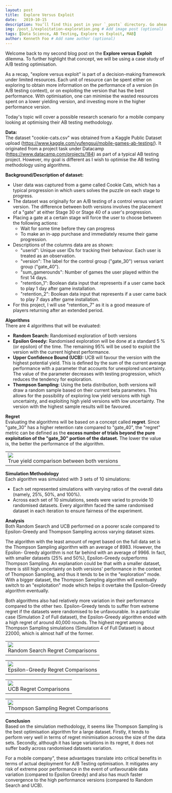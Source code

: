 ```yaml
---
layout: post
title:  Explore Versus Exploit
date:   2019-10-15 
description: You’ll find this post in your `_posts` directory. Go ahead and edit it and re-build the site to see your changes. # Add post description (optional)
img: /post_1/exploitation-exploration.png # Add image post (optional)
tags: [Data Science, AB Testing, Explore vs Exploit, MAB]
author: Kenneth Foo # Add name author (optional)
---
```

Welcome back to my second blog post on the __Explore versus Exploit__ dilemma. To further highlight that concept, we will be using a case study of A/B testing optimisation.

As a recap, "explore versus exploit" is part of a decision-making framework under limited resources. Each unit of resource can be spent either on exploring to obtain more information on the performance of a version (in A/B testing context), or on exploiting the version that has the best performance. With optimisation, one can minimise the wasted resources spent on a lower yielding version, and investing more in the higher performance version.

Today's topic will cover a possible research scenario for a mobile company looking at optimising their AB testing methodology. 

__Data:__  
The dataset "cookie-cats.csv" was obtained from a Kaggle Public Dataset upload (https://www.kaggle.com/yufengsui/mobile-games-ab-testing/). It originated from a project task under Datacamp (https://www.datacamp.com/projects/184) as part of a typical AB testing project. However, my goal is different as I wish to optimise the AB testing methodology using algorithms.

__Background/Description of dataset:__
- User data was captured from a game called Cookie Cats, which has a typical progression in which users solves the puzzle on each stage to progress. 
- The dataset was originally for an A/B testing of a control versus variant version. The difference between both versions involves the placement of a "gate" at either Stage 30 or Stage 40 of a user's progression. 
- Placing a gate at a certain stage will force the user to choose between the following actions:
    - Wait for some time before they can progress
    - To make an in-app purchase and immediately resume their game progression.
- Descriptions of the columns data are as shown:
    - "userid": Unique user IDs for tracking their behaviour. Each user is treated as an observation.
    - "version": The label for the control group ("gate_30") versus variant group ("gate_40"). 
    - "sum_gamerounds": Number of games the user played within the first 14 days.
    - "retention_1": Boolean data input that represents if a user came back to play 1 day after game installation.
    - "retention_2": Boolean data input that represents if a user came back to play 7 days after game installation.
- For this project, I will use "retention_7" as it is a good measure of players returning after an extended period.

__Algorithms__  
There are 4 algorithms that will be evaluated:  
- __Random Search:__ Randomised exploration of both versions
- __Epsilon Greedy:__ Randomised exploration will be done at a standard 5 % (or epsilon) of the time. The remaining 95% will be used to exploit the version with the current highest performance.
- __Upper Confidence Bound (UCB):__ UCB will favour the version with the highest potential yield. This is defined by the sum of the current average performance with a parameter that accounts for unexplored uncertainty. The value of the parameter decreases with testing progression, which reduces the tendency for exploration.
- __Thompson Sampling:__ Using the beta distribution, both versions will draw a random sample based on their current beta parameters. This allows for the possibility of exploring low yield versions with high uncertainty, and exploiting high yield versions with low uncertainty. The version with the highest sample results will be favoured. 

__Regret__  
Evaluating the algorithms will be based on a concept called __regret__. Since "gate_30" has a higher retention rate compared to "gate_40", the "regret" metric can be defined as the __excess number of trials beyond the pure exploitation of the "gate_30" portion of the dataset.__  The lower the value is, the better the performance of the algorithm.


<table><tr><td>
    <img src="./imgs/true_yield_comparison.png"/>
    <br>
    <span>True yield comparison between both versions</span>
    <br>
</td></tr></table>

__Simulation Methodology__  
Each algorithm was simulated with 3 sets of 10 simulations:  
- Each set represented simulations with varying ratios of the overall data (namely, 25%, 50%, and 100%). 
- Across each set of 10 simulations, seeds were varied to provide 10 randomised datasets. Every algorithm faced the same randomised dataset in each iteration to ensure fairness of the experiment.

__Analysis__  
Both Random Search and UCB performed on a poorer scale compared to Epsilon-Greedy and Thompson Sampling across varying dataset sizes. 

The algorithm with the least amount of regret based on the full data set is the Thompson Sampling algorithm with an average of 8983. However, the Epsilon-
Greedy algorithm is not far behind with an average of 9966. In fact, with smaller datasets (25% and 50%), Epsilon-Greedy outperforms Thompson Sampling. An explanation could be that with a smaller dataset, there is still high uncertainty on both versions' performance in the context of Thompson Sampling, and thus it tends to be in the "exploration" mode. With a bigger dataset, the Thompson Sampling algorithm will eventually switch to an "exploitation" mode which helps it overtake the Epsilon-Greedy algorithm eventually. 

Both algorithms also had relatively more variation in their performance compared to the other two. Epsilon-Greedy tends to suffer from extreme regret if the datasets were randomised to be unfavourable. In a particular case (Simulation 2 of Full dataset), the Epsilon-Greedy algorithm ended with a high regret of around 40,000 rounds. The highest regret among Thompson Sampling simulations (Simulation 4 of Full Dataset) is about 22000, which is almost half of the former. 

<table><tr><td>
    <img src="./imgs/random_search_regret_bar.png"/>
    <br>
    <span>Random Search Regret Comparisons</span>
    <br>
</td></tr></table>

<table><tr><td>
    <img src="./imgs/epsg_regret_bar.png"/>
    <br>
    <span>Epsilon-Greedy Regret Comparisons</span>
    <br>
</td></tr></table>

<table><tr><td>
    <img src="./imgs/ucb_regret_bar.png"/>
    <br>
    <span>UCB Regret Comparisons</span>
    <br>
</td></tr></table>

<table><tr><td>
    <img src="./imgs/thom_regret_bar.png"/>
    <br>
    <span>Thompson Sampling Regret Comparisons</span>
    <br>
</td></tr></table>

__Conclusion__  
Based on the simulation methodology, it seems like Thompson Sampling is the best optimisation algorithm for a large dataset. Firstly, it tends to perform very well in terms of regret minimisation across the size of the data sets. Secondly, although it has large variations in its regret, it does not suffer badly across randomised datasets variation. 

For a mobile company", these advantages translate into critical benefits in terms of actual deployment for A/B Testing optimisation. It mitigates any risk of extreme poor performance in the event of unfavourable data variation (compared to Epsilon Greedy) and also has much faster convergence to the high performance versions (compared to Random Search and UCB).